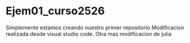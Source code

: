 # Ejem01_curso2526
Simplemente estamos creando nuestro primer repositorio
Modificacion realizada desde visual studio code.
Otra mas
modificacion de julia